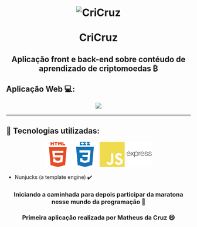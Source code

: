 <h1 align="center">
<br>
  <img src="https://icons-for-free.com/iconfiles/png/512/btc+coin+crypto+icon-1320162856490699468.png" alt="CriCruz" width="120">
<br>
<br>
CriCruz
</h1>

## **<p align="center"> Aplicação front e back-end sobre contéudo de aprendizado de criptomoedas ₿ </p>**

## Aplicação Web 💻: 

<p align="center">
  <img src="https://github.com/mathwcruz/CriCruz/blob/master/GIF_Web.gif" width="1000px"/>
</p>

<hr />

## 🚀 Tecnologias utilizadas:

<p align="center">
<img src="https://github.com/devicons/devicon/blob/master/icons/html5/html5-plain-wordmark.svg" alt="html5"  width="70" height="70"/>
<img src="https://github.com/devicons/devicon/blob/master/icons/css3/css3-plain-wordmark.svg" alt="css3" width="70" height="70"/>
<img src="https://github.com/devicons/devicon/blob/master/icons/javascript/javascript-plain.svg" alt="javascript" width="70" height="70"/>
<img src="https://github.com/devicons/devicon/blob/master/icons/express/express-original-wordmark.svg" alt="express" width="70" height="70"/>
</p>

- Nunjucks (a template engine) ✔️

 ### <p align="center">Iniciando a caminhada para depois participar da maratona nesse mundo da programação 🏃‍</p>

 ### <p align="center">Primeira aplicação realizada por Matheus da Cruz 😄</p>
